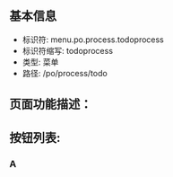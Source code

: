 
## 基本信息

- 标识符: menu.po.process.todoprocess
- 标识符缩写: todoprocess
- 类型: 菜单
- 路径: /po/process/todo

## 页面功能描述：





## 按钮列表:


### A


